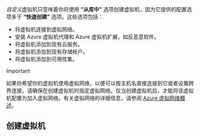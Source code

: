 
*自定义*虚拟机只意味着你将使用 **“从库中”** 选项创建虚拟机，因为它提供的配置选项多于 **“快速创建”** 选项。这些选项包括：

- 将虚拟机连接到虚拟网络。
- 安装 Azure 虚拟机代理和 Azure 虚拟机扩展，如反恶意软件。
- 将虚拟机添加到现有云服务。
- 将虚拟机添加到现有存储帐户。
- 将虚拟机添加到可用性集。

> [!IMPORTANT]
> 如果你希望你的虚拟机使用虚拟网络，以便可以按主机名直接连接到它或者设置跨界连接，请确保在创建虚拟机时指定虚拟网络。仅当创建虚拟机后，才能将该虚拟机配置为加入虚拟网络。有关虚拟网络的详细信息，请参阅 [Azure 虚拟网络概述](../articles/virtual-network/virtual-networks-overview.md)。

## 创建虚拟机
